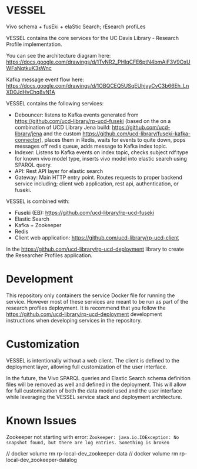 # VESSEL
Vivo schema + fusEki + elaStic Search; rEsearch profiLes

VESSEL contains the core services for the UC Davis Library - Research Profile implementation.

You can see the architecture diagram here:
https://docs.google.com/drawings/d/1TvNR2_PHlqCFE6ptN4bmAiF3V9OxUWFaNqtkuK3sWnc

Kafka message event flow here:
https://docs.google.com/drawings/d/1OBQCEQ5USqEUhjvyCvC3b66Eh_LnXD0JdHvChq8vN1A

VESSEL contains the following services:
  - Debouncer: listens to Kafka events generated from https://github.com/ucd-library/rp-ucd-fuseki (based on the on a combination of UCD Library Jena build: 
  https://github.com/ucd-library/jena and the custom https://github.com/ucd-library/fuseki-kafka-connector), places them in Redis, waits for events to quite
  down, pops messages off redis queue, adds message to Kafka index topic.
  - Indexer: Listens to Kafka events on index topic, checks subject rdf:type for known vivo model type, inserts vivo model into elastic search using SPARQL query.
  - API: Rest API layer for elastic search
  - Gateway: Main HTTP entry point.  Routes requests to proper backend service including; client web application, rest api, authentication, or fuseki.

VESSEL is combined with:
  - Fuseki (EB): https://github.com/ucd-library/rp-ucd-fuseki
  - Elastic Search
  - Kafka + Zookeeper
  - Redis
  - Client web application: https://github.com/ucd-library/rp-ucd-client

In the https://github.com/ucd-library/rp-ucd-deployment library to create the Researcher Profiles application.

# Development

This repository only containers the service Docker file for running the service.  However most of these services are meant to be run as part of the research profiles deployment.  It is recommend that you follow the https://github.com/ucd-library/rp-ucd-deployment development instructions when developing services in the repository.

# Customization

VESSEL is intentionally without a web client.  The client is defined to the deployment layer, allowing full customization of the user interface.

In the future, the Vivo SPARQL queries and Elastic Search schema definition files will be removed as well and defined in the deployment.  This will allow for full customization of both the data model used and the user interface while leveraging the VESSEL service stack and deployment architecture.

# Known Issues

Zookeeper not starting with error: `Zookeeper: java.io.IOException: No snapshot found, but there are log entries. Something is broken`

// docker volume rm rp-local-dev_zookeeper-data
// docker volume rm rp-local-dev_zookeeper-datalog